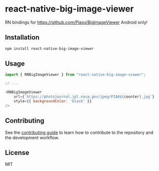 # react-native-big-image-viewer

RN bindings for https://github.com/Piasy/BigImageViewer
Android only!
## Installation

```sh
npm install react-native-big-image-viewer
```

## Usage

```js
import { RNBigImageViewer } from "react-native-big-image-viewer";

// ...

<RNBigImageViewer
    url={`https://photojournal.jpl.nasa.gov/jpeg/PIA0${counter}.jpg`}
    style={{ backgroundColor: 'black' }}
/>
```

## Contributing

See the [contributing guide](CONTRIBUTING.md) to learn how to contribute to the repository and the development workflow.

## License

MIT
